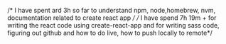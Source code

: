 /* I have spent ard 3h so far to understand npm, node,homebrew, nvm, documentation related to create react app */
/* I have spend 7h 19m +  for writing the react code using create-react-app and for writing sass code, figuring out github 
and how to do live, how to push locally to remote*/


<!--

Continued development:
(DONE) 1) I would like to implement this project using ReactJS, Sass.
(DONE) 2) Instead of getting fonts from another link, I would like to host it locally to improve web performance metrics like LCP, FCP
(DONE) 3) In another iteration, I would like to explore how to vertically position the qr code to the center especially when the bottom tab exists
(DONE) 4) Segregate the CSS reset in a separate css file (esp handy for larger projects)
(DONE) 5) Github
6) Understand the code structure - why !DOCTYPE was necessary, @font-face, progressive web app
(DONE) 7) Investigate why the height is compressed in this version rather than the first - it was because !DOCTYPE was not present before. Without !DOCTYPE -> browser goes to quirk mode (old browsers rendering issue)
8) Improve points from page speed

- Why sass is better than css? Does _partials get executed as one css?
- Should node_modules be in my github project?
- My project not working with GitHub pages but with Netlify - yes
- I noticed that x-robots-tag:no index blocing crawling was there when I uploaded the  folders directly to Netlify. But integrating github code, that error
went away
-->